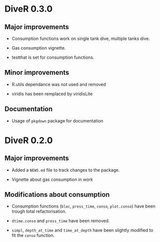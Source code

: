 # DiveR 0.3.0

## Major improvements

* Consumption functions work on single tank dive, multiple tanks dive.

* Gas consumption vignette.

* testthat is set for consumption functions.

## Minor improvements

* R.utils dependance was not used and removed

* viridis has been remplaced by viridisLite

## Documentation

* Usage of `pkgdown` package for documentation

# DiveR 0.2.0

## Major improvements

* Added a `NEWS.md` file to track changes to the package.

* Vignette about gas consumption in work

## Modifications about consumption

* Consumption functions (`bloc`, `press_time`, `conso`, `plot.conso`) have been trough total refactorisation. 

* `dtime.conso` and `press_time` have been removed. 

* `simpl`, `depth_at_time` and `time_at_depth` have been slightly modified to fit the `conso` function.


